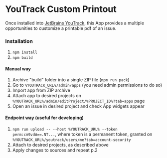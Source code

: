 # YouTrack Custom Printout
Once installed into [JetBrains YouTrack](https://www.jetbrains.com/youtrack/), this App provides a multiple opportunities to customize a printable pdf of an issue.

### Installation

1. `npm install`
2. `npm build`

#### Manual way

1. Archive "build" folder into a single ZIP file (`npm run pack`)
2. Go to `%YOUTRACK_URL%/admin/apps` (you need admin permissions to do so)
3. Import app from ZIP archive
4. Attach app to desired projects on `%YOUTRACK_URL%/admin/editProject/%PROJECT_ID%?tab=apps` page
5. Open an issue in desired project and check App widgets appear

#### Endpoint way (useful for developing)

1. `npm run upload -- --host %YOUTRACK_URL% --token perm:cm9vdA==.NT...`, where token is a permanent
   token, granted on `%YOUTRACK_URL%/youtrack/users/me?tab=account-security`
2. Attach to desired projects, as described above
3. Apply changes to sources and repeat p.2 
